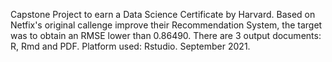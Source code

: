 Capstone Project to earn a Data Science Certificate by Harvard. 
Based on Netfix's original callenge improve their Recommendation System, the target was to obtain an RMSE lower than 0.86490.
There are 3 output documents: R, Rmd and PDF.
Platform used: Rstudio.
September 2021.
